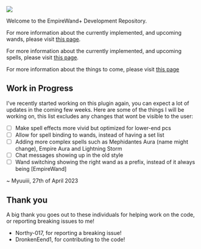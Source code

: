 ![](https://minio.myuuiii.com/myuuiii/GitHub/EmpireWandPlus/EmpireWandPlus-BannerHeader_0002.png)

Welcome to the EmpireWand+ Development Repository. 

For more information about the currently implemented, and upcoming wands, please visit [this page](./doc/Wands.md).

For more information about the currently implemented, and upcoming spells, please visit [this page](./doc/Spells.md). 

For more information about the things to come, please visit [this page](./doc/Roadmap.md)

## Work in Progress

I've recently started working on this plugin again, you can expect a lot of updates in the coming few weeks. Here are some of the things I will be working on, this list excludes any changes that wont be visible to the user:

- [ ] Make spell effects more vivid but optimized for lower-end pcs
- [ ] Allow for spell binding to wands, instead of having a set list
- [ ] Adding more complex spells such as Mephidantes Aura (name might change), Empire Aura and Lightning Storm
- [ ] Chat messages showing up in the old style
- [ ] Wand switching showing the right wand as a prefix, instead of it always being [EmpireWand]

~ Myuuiii, 27th of April 2023

## Thank you

A big thank you goes out to these individuals for helping work on the code, or reporting breaking issues to me!

- Northy-017, for reporting a breaking issue!
- DronkenEend1, for contributing to the code!
